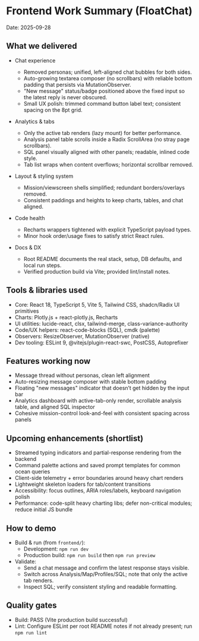 # Frontend Work Summary (FloatChat)

Date: 2025-09-28

## What we delivered

- Chat experience
  - Removed personas; unified, left-aligned chat bubbles for both sides.
  - Auto-growing textarea composer (no scrollbars) with reliable bottom padding that persists via MutationObserver.
  - "New message" status/badge positioned above the fixed input so the latest reply is never obscured.
  - Small UX polish: trimmed command button label text; consistent spacing on the 8pt grid.

- Analytics & tabs
  - Only the active tab renders (lazy mount) for better performance.
  - Analysis panel table scrolls inside a Radix ScrollArea (no stray page scrollbars).
  - SQL panel visually aligned with other panels; readable, inlined code style.
  - Tab list wraps when content overflows; horizontal scrollbar removed.

- Layout & styling system
  - Mission/viewscreen shells simplified; redundant borders/overlays removed.
  - Consistent paddings and heights to keep charts, tables, and chat aligned.

- Code health
  - Recharts wrappers tightened with explicit TypeScript payload types.
  - Minor hook order/usage fixes to satisfy strict React rules.

- Docs & DX
  - Root README documents the real stack, setup, DB defaults, and local run steps.
  - Verified production build via Vite; provided lint/install notes.

## Tools & libraries used

- Core: React 18, TypeScript 5, Vite 5, Tailwind CSS, shadcn/Radix UI primitives
- Charts: Plotly.js + react-plotly.js, Recharts
- UI utilities: lucide-react, clsx, tailwind-merge, class-variance-authority
- Code/UX helpers: react-code-blocks (SQL), cmdk (palette)
- Observers: ResizeObserver, MutationObserver (native)
- Dev tooling: ESLint 9, @vitejs/plugin-react-swc, PostCSS, Autoprefixer

## Features working now

- Message thread without personas, clean left alignment
- Auto-resizing message composer with stable bottom padding
- Floating "new messages" indicator that doesn’t get hidden by the input bar
- Analytics dashboard with active-tab-only render, scrollable analysis table, and aligned SQL inspector
- Cohesive mission-control look-and-feel with consistent spacing across panels

## Upcoming enhancements (shortlist)

- Streamed typing indicators and partial-response rendering from the backend
- Command palette actions and saved prompt templates for common ocean queries
- Client-side telemetry + error boundaries around heavy chart renders
- Lightweight skeleton loaders for tab/content transitions
- Accessibility: focus outlines, ARIA roles/labels, keyboard navigation polish
- Performance: code-split heavy charting libs; defer non-critical modules; reduce initial JS bundle

## How to demo

- Build & run (from `frontend/`):
  - Development: `npm run dev`
  - Production build: `npm run build` then `npm run preview`
- Validate:
  - Send a chat message and confirm the latest response stays visible.
  - Switch across Analysis/Map/Profiles/SQL; note that only the active tab renders.
  - Inspect SQL; verify consistent styling and readable formatting.

## Quality gates

- Build: PASS (Vite production build successful)
- Lint: Configure ESLint per root README notes if not already present; run `npm run lint`
